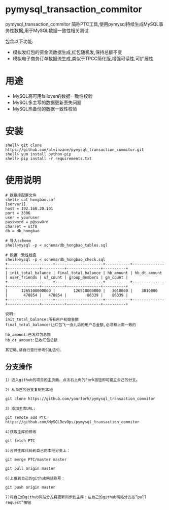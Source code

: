 pymysql_transaction_commitor
============================
pymysql_transaction_commitor 简称PTC工具,使用pymysql持续生成MySQL事务性数据,用于MySQL数据一致性相关测试.

包含以下功能:

* 模拟发红包的资金流数据生成,红包随机发,保持总额不变
* 模拟电子商务订单数据流生成,类似于TPCC简化版,增强可读性,可扩展性

用途
===

* MySQL高可用failover的数据一致性校验
* MySQL多主写的数据更新丢失问题
* MySQL热备份的数据一致性校验


安装
===

```
shell> git clone https://github.com/alvinzane/pymysql_transaction_commitor.git
shell> yum install python-pip
shell> pip install -r requirements.txt
```

使用说明
====
```
# 数据库配置文件
shell> cat hongbao.cnf
[server1]
host = 192.168.20.101
port = 3306
user = youruser
password = p@ssw0rd
charset = utf8
db = db_hongbao

# 导入scheme
shell>mysql -p < schema/db_hongbao_tables.sql

# 数据一致性检查
shell>mysql -p < schema/db_hongbao_check.sql
+--------------------+---------------------+-----------+--------------+--------------+----------+---------------+----------+
| init_total_balance | final_total_balance | hb_amount | hb_dt_amount | user_friends | uf_count | group_members | gm_count |
+--------------------+---------------------+-----------+--------------+--------------+----------+---------------+----------+
|      1265100000000 |        126510000000 |   3010000 |    3010000   |       478854 |   478854 |         86339 |    86339 |
+--------------------+---------------------+-----------+--------------+--------------+----------+---------------+----------+

说明:
init_total_balance:所有用户初始金额
final_total_balance:让红包飞一会儿后的用户总金额,必须和上面一致的

hb_amount:已发红包总额
hb_dt_amount:已收红包总额

其它略,请自行查行参考SQL语句.
```

## 分支操作
```
1）进入github的项目的主页面，点击右上角的Fork按钮即可建立自己的分支。

2）从自己的分支复制到本地

git clone https://github.com/yourfork/pymysql_transaction_commitor

3）添加主库URL:

git remote add PTC https://github.com/MySQLDevOps/pymysql_transaction_commitor

4)获取主库的修改

git fetch PTC

5)合并主库代码到自己的本地分支上：

git merge PTC/master master

git pull origin master

6)上推到自己的github网站账号：

git push origin master

7)将自己的github网站分支将更新同步到主库：在自己的github网站分支按“pull request”按钮
```